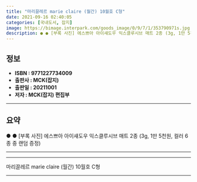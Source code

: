 ```yaml
---
title: "마리끌레르 marie claire (월간) 10월호 C형"
date: 2021-09-16 02:40:05
categories: [국내도서, 잡지]
image: https://bimage.interpark.com/goods_image/0/9/7/1/353790971s.jpg
description: ● ● [부록 사진] 에스쁘아 아이섀도우 익스클루시브 매트 2종 (3g, 1만 5천원, 컬러 6종 중 랜덤 증정)
---
```


## **정보**

- **ISBN : 9771227734009**
- **출판사 : MCK(잡지)**
- **출판일 : 20211001**
- **저자 : MCK(잡지) 편집부**

------



## **요약**

●  ●  [부록 사진] 에스쁘아 아이섀도우 익스클루시브 매트 2종 (3g, 1만 5천원, 컬러 6종 중 랜덤 증정)

------



------


마리끌레르 marie claire (월간) 10월호 C형 

------


